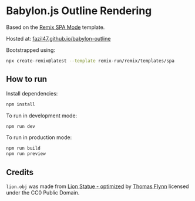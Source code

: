 # Babylon.js Outline Rendering

Based on the [Remix SPA Mode](https://remix.run/docs/en/main/guides/spa-mode)
template.

Hosted at:
[fazil47.github.io/babylon-outline](https://fazil47.github.io/babylon-outline/)

Bootstrapped using:

```zsh
npx create-remix@latest --template remix-run/remix/templates/spa
```

## How to run

Install dependencies:

```zsh
npm install
```

To run in development mode:

```zsh
npm run dev
```

To run in production mode:

```zsh
npm run build
npm run preview
```

## Credits

`lion.obj` was made from
[Lion Statue - optimized](https://sketchfab.com/3d-models/lion-statue-optimized-62662d27c94d4994b2479b8de3a66ca7)
by [Thomas Flynn](https://sketchfab.com/nebulousflynn) licensed under the CC0
Public Domain.
